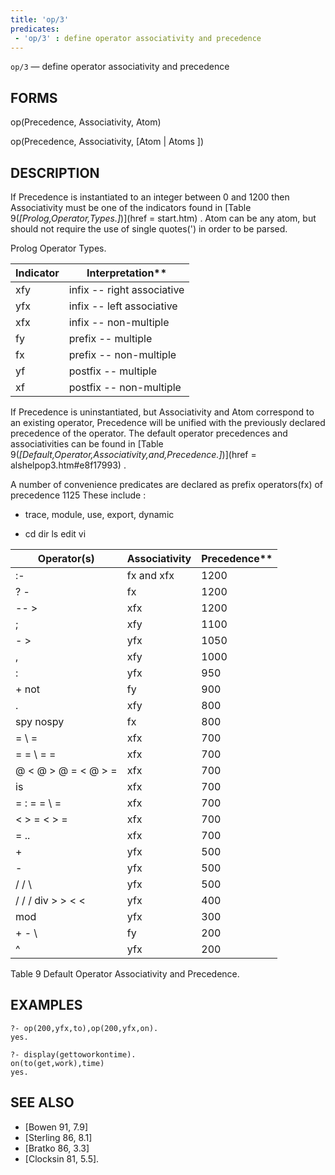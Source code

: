 ```yaml
---
title: 'op/3'
predicates:
 - 'op/3' : define operator associativity and precedence
---
```

`op/3` — define operator associativity and precedence


## FORMS

op(Precedence, Associativity, Atom)

op(Precedence, Associativity, [Atom | Atoms ])


## DESCRIPTION

If Precedence is instantiated to an integer between 0 and 1200 then Associativity must be one of the indicators found in
[Table 9(_[Prolog,Operator,Types.]_)](href = start.htm)
. Atom can be any atom, but should not require the use of single quotes(') in order to be parsed.



Prolog Operator Types.




Indicator|Interpretation**|
|----------|---------------|
| xfy | infix -- right associative | 
| yfx | infix -- left associative | 
| xfx | infix -- non-multiple | 
| fy | prefix -- multiple | 
| fx | prefix -- non-multiple | 
| yf | postfix -- multiple | 
| xf | postfix -- non-multiple | 


If Precedence is uninstantiated, but Associativity and Atom correspond to an existing operator, Precedence will be unified with the previously declared precedence of the operator. The default operator precedences and associativities can be found in
[Table 9(_[Default,Operator,Associativity,and,Precedence.]_)](href = alshelpop3.htm#e8f17993)
.

A number of convenience predicates are declared as prefix operators(fx) of precedence 1125 These include :

- trace, module, use, export, dynamic

- cd dir ls edit vi






Operator(s)|Associativity|Precedence**|
|---------------|--------------|-----------|
| :- | fx and xfx | 1200 | 
| ? - | fx | 1200 | 
| -- &gt; | xfx | 1200 | 
| ; | xfy | 1100 | 
| - &gt; | yfx | 1050 | 
|, | xfy | 1000 | 
| : | yfx | 950 | 
| + not | fy | 900 | 
| . | xfy | 800 | 
| spy nospy | fx | 800 | 
| = \ = | xfx | 700 | 
| = = \ = = | xfx | 700 | 
| @ &lt; @ &gt; @ = &lt; @ &gt; = | xfx | 700 | 
| is | xfx | 700 | 
| = : = = \ = | xfx | 700 | 
| &lt; &gt; = &lt; &gt; = | xfx | 700 | 
| = .. | xfx | 700 | 
| + | yfx | 500 | 
| - | yfx | 500 | 
| \/ / \ | yfx | 500 | 
| / / / div &gt; &gt; &lt; &lt; | yfx | 400 | 
| mod | yfx | 300 | 
| + - \ | fy | 200 | 
| ^ | yfx | 200 | 


Table 9
Default Operator Associativity and Precedence.


## EXAMPLES

```
?- op(200,yfx,to),op(200,yfx,on).
yes.
```

```
?- display(gettoworkontime).
on(to(get,work),time)
yes.
```


## SEE ALSO

- [Bowen 91, 7.9]
- [Sterling 86, 8.1]
- [Bratko 86, 3.3]
- [Clocksin 81, 5.5]. 
